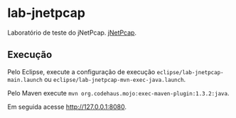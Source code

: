 # lab-jnetpcap

Laboratório de teste do jNetPcap. [jNetPcap](http://jnetpcap.com).

## Execução

Pelo Eclipse, execute a configuração de execução `eclipse/lab-jnetpcap-main.launch` ou `eclipse/lab-jnetpcap-mvn-exec-java.launch`.

Pelo Maven execute `mvn org.codehaus.mojo:exec-maven-plugin:1.3.2:java`.

Em seguida acesse <http://127.0.0.1:8080>.